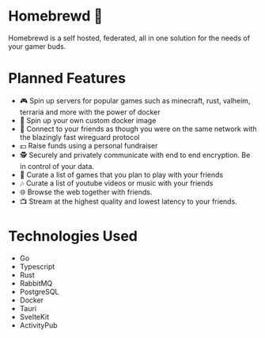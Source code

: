 # Homebrewd 🍻
Homebrewd is a self hosted, federated, all in one solution for the needs of your gamer buds.

# Planned Features
- 🎮 Spin up servers for popular games such as minecraft, rust, valheim, terraria and more with the power of docker
- 🐋 Spin up your own custom docker image
- 🐍 Connect to your friends as though you were on the same network with the blazingly fast wireguard protocol
- 💵 Raise funds using a personal fundraiser
- 🕵️ Securely and privately communicate with end to end encryption. Be in control of your data.
- 🎲 Curate a list of games that you plan to play with your friends
- 🎶 Curate a list of youtube videos or music with your friends
- 🌐 Browse the web together with friends.
- 📺 Stream at the highest quality and lowest latency to your friends.


# Technologies Used
- Go
- Typescript
- Rust
- RabbitMQ
- PostgreSQL
- Docker
- Tauri
- SvelteKit
- ActivityPub

